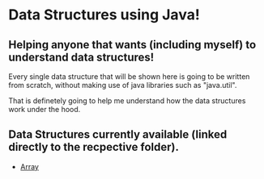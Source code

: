 # Data Structures using Java!
## Helping anyone that wants (including myself) to understand data structures!

Every single data structure that will be shown here is going to be written from scratch, without making use of java libraries such as "java.util".

That is definetely going to help me understand how the data structures work under the hood.

## Data Structures currently available (linked directly to the recpective folder).
- [Array](https://github.com/gsbcamargo/java-data-structures/tree/main/src/com/gabriel/datastructures/array)

